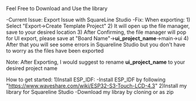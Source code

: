 Feel Free to Download and Use the library

-Current Issue: Export Issue with SquareLine Studio
-Fix: When exporting:
      1) Select "Export->Create Template Project"
      2) It will open up the file manager, save to your desired location
      3) After Confirming, the file manager will pop for UI export, please save at "Board Name"->__ui_project_name__->main->ui
      4) After that you will see some errors in Squareline Studio but you don't have to worry as the files have been exported

Note: After Exporting, I would suggest to rename __ui_project_name__ to your desired project name

How to get started:
1)Install ESP_IDF:
  -Install ESP_IDF by following "https://www.waveshare.com/wiki/ESP32-S3-Touch-LCD-4.3"
2)Install my library for Squareline Studio
  -Download my libray by cloning or as zip
  

